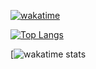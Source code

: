 [![wakatime](https://wakatime.com/badge/user/a2d785d3-a26c-467b-9112-333ba2bee9e8.svg?style=for-the-badge)](https://wakatime.com/@a2d785d3-a26c-467b-9112-333ba2bee9e8)

[![Top Langs](https://github-readme-stats.vercel.app/api/top-langs/?username=NIANIANKNIA)](https://github.com/NIANIANKNIA/)


[![wakatime stats](https://github-readme-stats.vercel.app/api/wakatime?username=NIANIANKNIA)


